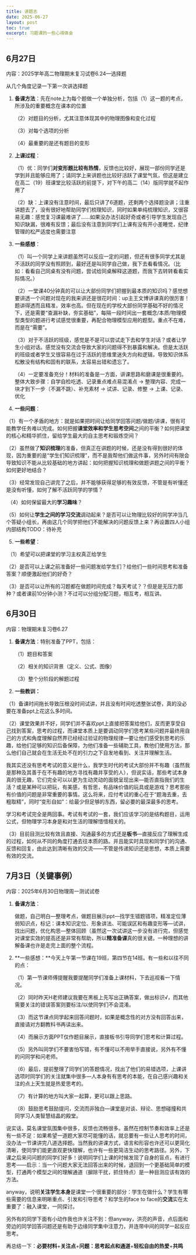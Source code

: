 ```yaml
---
title: 讲题志
date: 2025-06-27
layout: post
toc: true
excerpt: 习题课的一些心得体会
---
```


## 6月27日

内容：2025学年高二物理期末复习试卷6.24—选择题

从几个角度记录一下第一次讲选择题

1. **备课方法**：先在note上为每个题做一个单独分析，包括（1）这一题的考点，所涉及的重要概念在课本的位置

   （2）对题目的分析，尤其注意体现其中的物理图像和变化过程

   （3）对每个选项的分析

   （4）最重要的是还有题目的变形

2. **上课过程**：

   （1）优：同学们**对变形题比较有热情**，反馈也比较好，展现一部份同学还是学到并且能够应用了；请同学上来讲题也比较好活跃了课堂气氛，但这是建立在高二（19）班课堂比较活跃的前提下，对下午的高二（14）版同学就不起作用了

   （2）缺：上课没有注意时间，最后只讲了6道题，还剩两个选择题没讲；注重讲题去了，没有很好地帮助同学们梳理知识，同时如果单纯梳理知识，又很容易无趣：感觉复习课最难讲了……如果没办法引起好奇或者引导学生发现自己知识缺漏，很难有反馈；最后没有注意到同学们上课有没有开小差睡觉，纪律管理的松严适度也需要注意

3. **一些感想**：

   （1）叫一个同学上来讲题虽然可以反应一定的问题，但还有很多同学尤其是不活跃的同学没有照顾到，最好还是叫同学自己做，我下去看看情况。（比如：看看自己同桌有没有问题，尝试给同桌解释这道题，而我下去转转看看实际情况。）

   （2）一堂课40分钟真的可以让大部份同学们把握到最本质的知识吗？感觉想要讲透一个问题对现在的我来讲还是很花时间：up主王文博讲课真的很厉害！题讲得透而且精准，效率也高。但在现在的学校大部份同学基础不好的情况下，还是需要“查漏补缺，夯实基础”，每隔一段时间出一套概念/本质/物理模型类型的题进行考试感觉很重要，再配合物理模型应用的题型。重点不在难，而是在“需要”。

   （3）对于不活跃的班级，感觉是不是可以尝试走下去和学生对话？或者让学生小组对话。感觉没有交流会导致大家的问题得不到暴露和解决。但是太活跃的班级或者学生又很容易在过于活跃的思维里迷失方向和逻辑，导致知识体系松散没有结构和固有的联系，太容易出错和遗忘了。

   （4）一定要准备充分！材料的准备是一方面，讲课思路和磨课是很重要的。整体大致步骤：自学自检吃透、记录重点难点易混淆点 $\rightarrow$ 整理内容、完成一块才到下一步（不漏不跳）、补充素材 $\rightarrow$ 试讲、记录、修整  $\rightarrow$ 上课、记录、优化

4. **一些问题**：

​	（1）有一个矛盾的地方：就是如果把时间让给同学回答问题/做题/讲课，很有可能教学任务难以完成。如何把握**课堂效率和学生思考空间**之间的平衡？如何把课堂的核心和精华抓住，留给学生最大的自主思考和锻炼空间？

​	（2）虽然做了**知识梳理**的准备，但真正在讲题的时候，还是没有得到很好的体现，因为重要的是“学生们知识梳理”，而不是我帮他们做这件事，另外时间有限会导致知识不能从比较基础的地方讲起：如何把握知识梳理和做题讲题之间的平衡？如何更好地结合？

​	（3）经常发现自己讲完了之后，并不能够获得足够的有效反馈，不管是有听懂还是没有听懂，如何了解不活跃同学的学情？

​	（4）如何保留最大的**学习趣味**？

​	（5）如何让**学生之间的学习交流**调动起来？是否可以让物理比较好的同学冲当几个答疑小组长，再由这几个同学把他们不能解决的问题反馈上来？再设置四人小组内部结构TODO：待补充 

5. **一些希望**：

​	（1）希望可以把课堂的学习主权真正给学生

​	（2）是否可以上课之前准备好一些问题发给学生们？给他们一些时间思考和准备答案？顺便激起他们的好奇？

​	（3）是否可以让所有的习题都在做题时间完成？每天考试？？但是是无压力那种？或者课前10分钟小测？不过可以分组分配习题，相互考，相互讲。



## 6月30日

内容：物理期末复习卷6.27

1. **备课方法**：特别准备了PPT，包括：

   （1）题目和答案

   （2）相关的知识背景（定义、公式、图像）

   （3）整个分阶段的解题过程

2. **一些教训：**

​	（1）备课时间拖长导致压根没时间试讲，并且没有时间吃透整张试卷，真的没必要在准备ppt上花这么多时间。

​	（2）课堂效果并不好，同学们并不喜欢ppt上直接把答案给他们，反而更享受自己找到答案，思考的过程，而课堂本质上是要调动同学们思考某些问题并最终用自己的方式和角度理解自然界已经经过验证的物理规律—要让他们感受到思考的乐趣，给他们足够的知识后备保障，为他们准备一些辅助工具，教他们使用方法，那么他们自己就会在生活无处不在的引力之下自发地看到、关注并理解生活。

我其实还没有思考考试的意义是什么，我学生时代的考试大部份并不有趣（虽然我是那种及其善于在不有趣的地方寻找有趣并享受的人），但说实话，那些考试本身真的很无趣，它们完全可以以更为生动灵动的面貌呈现出来—能否直指我们的生活？或是某种可以把玩，有美感，有哲思，有品味价值的玩具或是游戏？思考那些有价值的问题是非常重要的事情。这么将来，应付考试的重心在于“题海去重，去粗取精”，同时“变形自如”：给最少但足够的东西，留必要的最深最多的思考。

学习和考试完全是两回事。考试有考试的一套，我们应该学习的是结构题目，运用公式，但物理学习本身是和对生活的理解惜惜相关的。

​	（3）目前目测比较有效且直接、沟通最多的方式还是**板书**—直接反应了理解生成的过程，如何从不同的角度打通去往本质的路。并且能实时具现和同学们的沟通、反馈和回复，由此达到清晰有效的交流——不管是传递知识还是思想，本质上需要有效的交流。

## 7月3日（关键事例）

内容：2025年6月30日物理周一测试试卷

1. **备课方法**：

   做题，自己明白—整理考点，做题目展示ppt—找学生错题错项，精准定位薄弱知识点，标记：课本知识定位、形象讲法、可能误区和有趣变形等—试讲，找出问题，优化构思—整体回顾（虽然这一次试讲这一步没有进行完，但感觉对课堂实效的提高还是非常有帮助，所以**精准备课**真的很关键。一种理想的讲解备课也许是走完上面的整个流程。

2. **一些感想：**今天上午第一节课在19班，第四节在14班。有一些和以往不同的点：

   （1）第一节课师傅提醒我要提醒同学们准备上课材料，下去巡视看一下情况。

   （2）同时昨天H老师建议我要在黑板上先写出正确答案，做出标识√，而其他需要关注的错误答案则要标注/以使同学们不会混淆。

   （3）而这节课点同学起来回答问题时，如果是概念性的对方没有回答出来，直接请对方翻教科书再读出来。

   （4）而展示方面PPT仅作题目展示，直接板书引导同学们思考和计算过程。

   （5）另外叫同学们不要害怕写错，有不懂可以不用举手直接说，另外有不懂的问同学和问老师。

   （6）最后，提前整理了同学们的答题情况，找出了他们的易错选项，上课讲选项时同学们的关注就集中很多—人本身有有思考的本能，在自己感兴趣和关注的点上天生就是热爱思考的。

   （7）有计算的地方叫大家一起算，更可以跟上思路。

   （8）鼓励思考鼓励提问，交流而非独白—课堂是对谈、辩论、思想碰撞和共同学习人类智慧结晶的殿堂。

说实话，莫名课堂氛围集中很多，反馈也流畅很多。虽然在控制节奏和效率上还是有一些不足：如果希望一道题大家尽可能懂的话，就总要有一些让人思考的时间，没办法一节课讲完八道选择题。当然我的讲课方式，语言和形容也许还可以更简化清晰，使同学们能更直观更快理解，也许有一些更简洁生动的思考路径。另外，下课之后来问问题的同学们好多！说明同学们上课的时候发现了自身的盲点，有进行思考——启示：当一个问题大家无法回答出来的时候，退回到一个更基础简单的模型，打通两个模型之间的理解通道（摒除干扰，抓住特点）是一种目测应该有效的方法。

anyway，说明**关注学生本身**是课堂一个很重要的部分：学生在做什么？学生有哪些需要的信息来明晰重点、引发和引导思考？和学生的face to face的**交流**实在太重要了：融入课堂，一同探讨。

另外有的同学下面有小动作我也许关注不到：但anyway，洪亮的声音，点后面和旁边的同学回答问题还是有助于边缘同学集中注意力，并连带中间的同学一起反应思考。

再总结一下：**必要材料**+**关注点**+**问题：思考起点和通道**+**轻松自由的热爱**+**共鸣**

